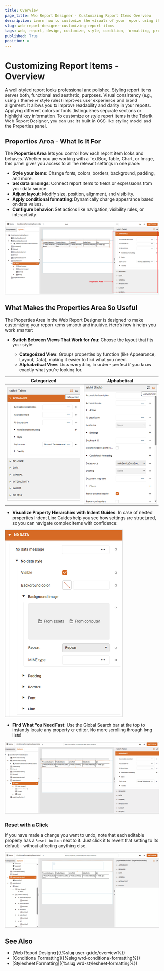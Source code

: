 ```yaml
---
title: Overview
page_title: Web Report Designer - Customizing Report Items Overview
description: Learn how to customize the visuals of your report using the fine-grained, built-in styling model, similar to the Cascading Style Sheets (CSS) model.
slug: web-report-designer-customizing-report-items
tags: web, report, design, customize, style, condition, formatting, properties, area 
published: True
position: 0
---
```

<style>
img[alt$="><"] {
  border: 1px solid lightgrey;
}
</style>

# Customizing Report Items - Overview

A well-styled report looks professional and polished. Styling report items serves both, functional and aesthetic, purposes. Visual consistency (e.g., using a theme or style rules) improves user experience and brand alignment. It allows you to improve readability and clarity in your reports. Applying different colors or fonts distinguishes separate sections or highlight key information.
To customize or style report items in the Telerik Web Report Designer, you can use its built-in CSS-like styling model and the Properties panel.

## Properties Area - What Is It For

The **Properties Area** lets you control how each report item looks and behaves. Whether you are working with a TextBox, Table, Chart, or Image, this panel gives you access to all the relevant settings in one place:

* **Style your items**: Change fonts, colors, borders, background, padding, and more.
* **Set data bindings**: Connect report items to fields or expressions from your data source.
* **Adjust layout**: Modify size, position, alignment, and visibility.
* **Apply conditional formatting**: Dynamically change appearance based on data values.
* **Configure behavior**: Set actions like navigation, visibility rules, or interactivity.

![Customizing Report Items Properties Area ><](images/wrd-customizing-report-items-properties-area.png)  

## What Makes the Properties Area So Useful

The Properties Area in the Web Report Designer is designed to make customizing your report items smooth and intuitive. Here’s how it helps you work smarter:

* **Switch Between Views That Work for You**: Choose the layout that fits your style:

  * **Categorized View**: Groups properties by function (like Appearance, Layout, Data), making it easier to find what you need.
  * **Alphabetical View**: Lists everything in order - perfect if you know exactly what you're looking for.

|Categorized|Alphabetical|
|----|----|
|![Properties Area Categorized View ><](images/wrd-properties-area-categorized-area.png) |![Properties Area Alphabetical View><](images/wrd-properties-area-alphabetical-view.png)|

* **Visualize Property Hierarchies with Indent Guides**: In case of nested properties Indent Line Guides help you see how settings are structured, so you can navigate complex items with confidence: 

![Indent Line Guides in Properties Area ><](images/wrd-properties-area-indent-line-guides.png)  

* **Find What You Need Fast**: Use the Global Search bar at the top to instantly locate any property or editor. No more scrolling through long lists!

![Properties Area Global Search ><](images/wrd-properties-area-global-search.gif)   


### Reset with a Click

If you have made a change you want to undo, note that each editable property has a `Reset button` next to it. Just click it to revert that setting to its default - without affecting anything else.

![Properties Area Reset Button ><](images/wrd-properties-area-reset-button.gif)    

## See Also

* [Web Report Designer]({%slug user-guide/overview%})
* [Conditional Formatting]({%slug wrd-conditional-formatting%})
* [Stylesheet Formatting]({%slug wrd-stylesheet-formatting%})
